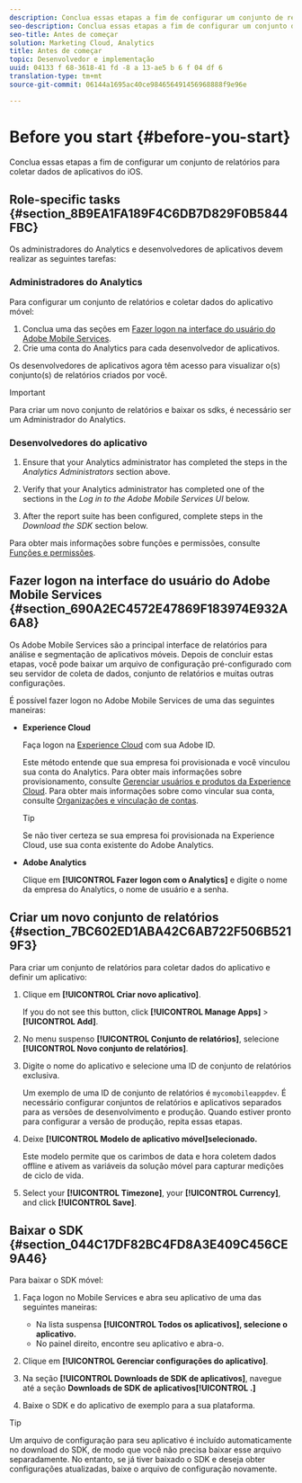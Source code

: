 ```yaml
---
description: Conclua essas etapas a fim de configurar um conjunto de relatórios para coletar dados de aplicativos do iOS.
seo-description: Conclua essas etapas a fim de configurar um conjunto de relatórios para coletar dados de aplicativos do iOS.
seo-title: Antes de começar
solution: Marketing Cloud, Analytics
title: Antes de começar
topic: Desenvolvedor e implementação
uuid: 04133 f 68-3618-41 fd -8 a 13-ae5 b 6 f 04 df 6
translation-type: tm+mt
source-git-commit: 06144a1695ac40ce984656491456968888f9e96e

---
```



# Before you start {#before-you-start}

Conclua essas etapas a fim de configurar um conjunto de relatórios para coletar dados de aplicativos do iOS.

## Role-specific tasks {#section_8B9EA1FA189F4C6DB7D829F0B5844FBC}

Os administradores do Analytics e desenvolvedores de aplicativos devem realizar as seguintes tarefas:

### Administradores do Analytics

Para configurar um conjunto de relatórios e coletar dados do aplicativo móvel:

1. Conclua uma das seções em [Fazer logon na interface do usuário do Adobe Mobile Services](/help/ios/getting-started/getting-started.md).
1. Crie uma conta do Analytics para cada desenvolvedor de aplicativos.

Os desenvolvedores de aplicativos agora têm acesso para visualizar o(s) conjunto(s) de relatórios criados por você.

>[!IMPORTANT]
>
>Para criar um novo conjunto de relatórios e baixar os sdks, é necessário ser um Administrador do Analytics.

### Desenvolvedores do aplicativo

1. Ensure that your Analytics administrator has completed the steps in the *Analytics Administrators* section above.

1. Verify that your Analytics administrator has completed one of the sections in the *Log in to the Adobe Mobile Services UI* below.
1. After the report suite has been configured, complete steps in the *Download the SDK* section below.

Para obter mais informações sobre funções e permissões, consulte [Funções e permissões](/help/using/gs/c-mob-roles-and-permissions.md).

## Fazer logon na interface do usuário do Adobe Mobile Services {#section_690A2EC4572E47869F183974E932A6A8}

Os Adobe Mobile Services são a principal interface de relatórios para análise e segmentação de aplicativos móveis. Depois de concluir estas etapas, você pode baixar um arquivo de configuração pré-configurado com seu servidor de coleta de dados, conjunto de relatórios e muitas outras configurações.

É possível fazer logon no Adobe Mobile Services de uma das seguintes maneiras:

* **Experience Cloud**

   Faça logon na [Experience Cloud](https://marketing.adobe.com) com sua Adobe ID.

   Este método entende que sua empresa foi provisionada e você vinculou sua conta do Analytics. Para obter mais informações sobre provisionamento, consulte [Gerenciar usuários e produtos da Experience Cloud](https://docs.adobe.com/content/help/en/core-services/interface/manage-users-and-products/admin-getting-started.html). Para obter mais informações sobre como vincular sua conta, consulte [Organizações e vinculação de contas](https://docs.adobe.com/content/help/en/core-services/interface/manage-users-and-products/organizations.html).

   >[!TIP]
   >
   >Se não tiver certeza se sua empresa foi provisionada na Experience Cloud, use sua conta existente do Adobe Analytics.

* **Adobe Analytics**

   Clique em **[!UICONTROL Fazer logon com o Analytics]** e digite o nome da empresa do Analytics, o nome de usuário e a senha.

## Criar um novo conjunto de relatórios {#section_7BC602ED1ABA42C6AB722F506B5219F3}

Para criar um conjunto de relatórios para coletar dados do aplicativo e definir um aplicativo:

1. Clique em **[!UICONTROL Criar novo aplicativo]**.

   If you do not see this button, click **[!UICONTROL Manage Apps]** &gt; **[!UICONTROL Add]**.

1. No menu suspenso **[!UICONTROL Conjunto de relatórios]**, selecione **[!UICONTROL Novo conjunto de relatórios]**.

1. Digite o nome do aplicativo e selecione uma ID de conjunto de relatórios exclusiva.

   Um exemplo de uma ID de conjunto de relatórios é `mycomobileappdev`. É necessário configurar conjuntos de relatórios e aplicativos separados para as versões de desenvolvimento e produção. Quando estiver pronto para configurar a versão de produção, repita essas etapas.
1. Deixe **[!UICONTROL Modelo de aplicativo móvel]selecionado.**

   Este modelo permite que os carimbos de data e hora coletem dados offline e ativem as variáveis da solução móvel para capturar medições de ciclo de vida.

1. Select your **[!UICONTROL Timezone]**, your **[!UICONTROL Currency]**, and click **[!UICONTROL Save]**.

## Baixar o SDK {#section_044C17DF82BC4FD8A3E409C456CE9A46}

Para baixar o SDK móvel:

1. Faça logon no Mobile Services e abra seu aplicativo de uma das seguintes maneiras:

   * Na lista suspensa **[!UICONTROL Todos os aplicativos], selecione o aplicativo.**
   * No painel direito, encontre seu aplicativo e abra-o.

1. Clique em **[!UICONTROL Gerenciar configurações do aplicativo]**.
1. Na seção **[!UICONTROL Downloads de SDK de aplicativos]**, navegue até a seção **Downloads de SDK de aplicativos[!UICONTROL .]**

1. Baixe o SDK e do aplicativo de exemplo para a sua plataforma.

>[!TIP]
>
>Um arquivo de configuração para seu aplicativo é incluído automaticamente no download do SDK, de modo que você não precisa baixar esse arquivo separadamente. No entanto, se já tiver baixado o SDK e deseja obter configurações atualizadas, baixe o arquivo de configuração novamente.

